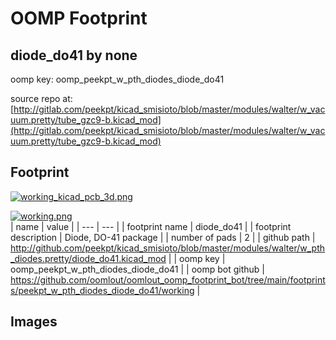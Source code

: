 # OOMP Footprint  
## diode_do41  by none  
  
oomp key: oomp_peekpt_w_pth_diodes_diode_do41  
  
source repo at: [http://gitlab.com/peekpt/kicad_smisioto/blob/master/modules/walter/w_vacuum.pretty/tube_gzc9-b.kicad_mod](http://gitlab.com/peekpt/kicad_smisioto/blob/master/modules/walter/w_vacuum.pretty/tube_gzc9-b.kicad_mod)  
## Footprint  
  
[![working_kicad_pcb_3d.png](working_kicad_pcb_3d_600.png)](working_kicad_pcb_3d.png)  
  
[![working.png](working_600.png)](working.png)  
| name | value | 
| --- | --- | 
| footprint name | diode_do41 | 
| footprint description | Diode, DO-41 package | 
| number of pads | 2 | 
| github path | http://github.com/peekpt/kicad_smisioto/blob/master/modules/walter/w_pth_diodes.pretty/diode_do41.kicad_mod | 
| oomp key | oomp_peekpt_w_pth_diodes_diode_do41 | 
| oomp bot github | https://github.com/oomlout/oomlout_oomp_footprint_bot/tree/main/footprints/peekpt_w_pth_diodes_diode_do41/working | 
## Images  
